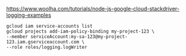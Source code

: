 https://www.woolha.com/tutorials/node-js-google-cloud-stackdriver-logging-examples

```
gcloud iam service-accounts list 
gcloud projects add-iam-policy-binding my-project-123 \
--member serviceAccount:my-sa-123@my-project-123.iam.gserviceaccount.com \
--role roles/logging.logWriter
```
